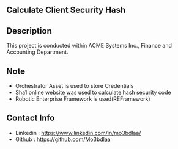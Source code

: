 ## Calculate Client Security Hash ##

## Description
This project is conducted within ACME Systems Inc., Finance and Accounting Department.

## Note
- Orchestrator Asset is used to store Credentials
- Sha1 online website was used to calculate hash security code
- Robotic Enterprise Framework is used(REFramework)

## Contact Info
- Linkedin : <a href="https://www.linkedin.com/in/mo3bdlaa/">https://www.linkedin.com/in/mo3bdlaa/</a>
- Github : <a href="https://github.com/Mo3bdlaa">https://github.com/Mo3bdlaa</a>

